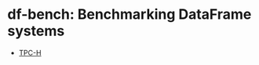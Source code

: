 # df-bench: Benchmarking DataFrame systems

- [TPC-H](https://github.com/dbiir/df-bench/blob/main/tpch/)